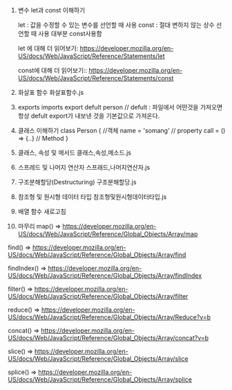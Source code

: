 1. 변수 let과 const 이해하기 
    
    let : 값을 수정할 수 있는 변수를 선언할 때 사용
    const : 절대 변하지 않는 상수 선언할 때 사용
    대부분 const사용함

    let 에 대해 더 읽어보기: https://developer.mozilla.org/en-US/docs/Web/JavaScript/Reference/Statements/let

    const에 대해 더 읽어보기:: https://developer.mozilla.org/en-US/docs/Web/JavaScript/Reference/Statements/const

2. 화살표 함수 
    화살표함수.js

3. exports imports
    export defult person
    // defult : 파일에서 어떤것을 가져오면 항상 defult export가 내보낸 것을 기본값으로 가져온다. 

4. 클래스 이해하기 
    class Person { //객체
        name = 'somang' // property
        call = () => {..} // Method
    }

5. 클래스, 속성 및 메서드 
    클래스,속성,메소드.js

6. 스프레드 및 나머지 연산자 
    스프래드,나머지연산자.js

7. 구조분해할당(Destructuring)
    구조분해할당.js

8. 참조형 및 원시형 데이터 타입
    참조형및원시형데이터타입.js

9. 배열 함수 새로고침 


10. 마무리
map()  => https://developer.mozilla.org/en-US/docs/Web/JavaScript/Reference/Global_Objects/Array/map

find()  => https://developer.mozilla.org/en-US/docs/Web/JavaScript/Reference/Global_Objects/Array/find

findIndex()  => https://developer.mozilla.org/en-US/docs/Web/JavaScript/Reference/Global_Objects/Array/findIndex

filter()  => https://developer.mozilla.org/en-US/docs/Web/JavaScript/Reference/Global_Objects/Array/filter

reduce()  => https://developer.mozilla.org/en-US/docs/Web/JavaScript/Reference/Global_Objects/Array/Reduce?v=b

concat()  => https://developer.mozilla.org/en-US/docs/Web/JavaScript/Reference/Global_Objects/Array/concat?v=b

slice()  => https://developer.mozilla.org/en-US/docs/Web/JavaScript/Reference/Global_Objects/Array/slice

splice()  => https://developer.mozilla.org/en-US/docs/Web/JavaScript/Reference/Global_Objects/Array/splice